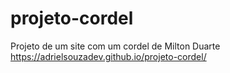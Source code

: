# projeto-cordel
Projeto de um site com um cordel de Milton Duarte
https://adrielsouzadev.github.io/projeto-cordel/
